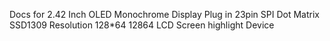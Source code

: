 Docs for 2.42 Inch OLED Monochrome Display Plug in 23pin SPI Dot Matrix SSD1309 Resolution 128*64 12864 LCD Screen highlight Device
